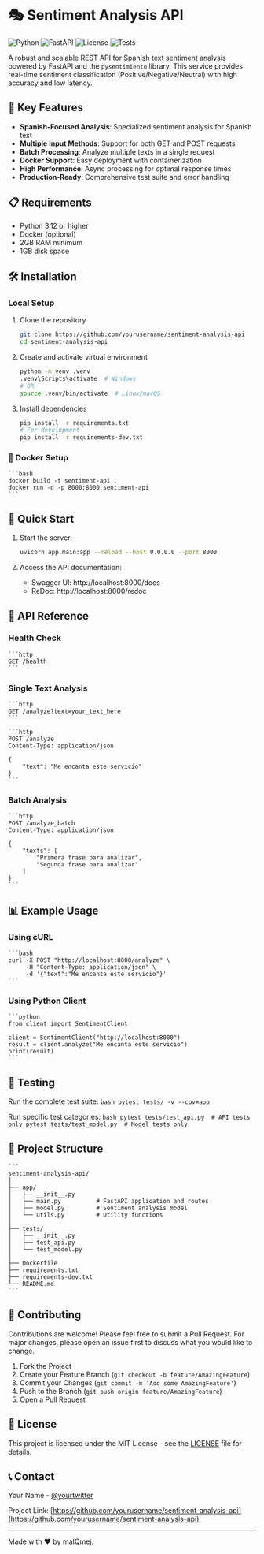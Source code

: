 # 🎭 Sentiment Analysis API

![Python](https://img.shields.io/badge/Python-3.12+-blue.svg)
![FastAPI](https://img.shields.io/badge/FastAPI-0.103.0-green.svg)
![License](https://img.shields.io/badge/license-MIT-blue.svg)
![Tests](https://img.shields.io/badge/tests-passing-brightgreen.svg)

A robust and scalable REST API for Spanish text sentiment analysis powered by FastAPI and the `pysentimiento` library. This service provides real-time sentiment classification (Positive/Negative/Neutral) with high accuracy and low latency.

## 🚀 Key Features

- **Spanish-Focused Analysis**: Specialized sentiment analysis for Spanish text
- **Multiple Input Methods**: Support for both GET and POST requests
- **Batch Processing**: Analyze multiple texts in a single request
- **Docker Support**: Easy deployment with containerization
- **High Performance**: Async processing for optimal response times
- **Production-Ready**: Comprehensive test suite and error handling

## 📋 Requirements

- Python 3.12 or higher
- Docker (optional)
- 2GB RAM minimum
- 1GB disk space

## 🛠️ Installation

### Local Setup

1. Clone the repository
    ```bash
    git clone https://github.com/yourusername/sentiment-analysis-api
    cd sentiment-analysis-api
    ```

2. Create and activate virtual environment
    ```bash
    python -m venv .venv
    .venv\Scripts\activate  # Windows
    # OR
    source .venv/bin/activate  # Linux/macOS
    ```

3. Install dependencies
    ```bash
    pip install -r requirements.txt
    # For development
    pip install -r requirements-dev.txt
    ```

### 🐋 Docker Setup

    ```bash
    docker build -t sentiment-api .
    docker run -d -p 8000:8000 sentiment-api
    ```

## 🚦 Quick Start

1. Start the server:
    ```bash
    uvicorn app.main:app --reload --host 0.0.0.0 --port 8000
    ```

2. Access the API documentation:
    - Swagger UI: http://localhost:8000/docs
    - ReDoc: http://localhost:8000/redoc

## 🔌 API Reference

### Health Check
    ```http
    GET /health
    ```

### Single Text Analysis
    ```http
    GET /analyze?text=your_text_here
    ```

    ```http
    POST /analyze
    Content-Type: application/json

    {
        "text": "Me encanta este servicio"
    }
    ```

### Batch Analysis
    ```http
    POST /analyze_batch
    Content-Type: application/json

    {
        "texts": [
            "Primera frase para analizar",
            "Segunda frase para analizar"
        ]
    }
    ```

## 📊 Example Usage

### Using cURL
    ```bash
    curl -X POST "http://localhost:8000/analyze" \
         -H "Content-Type: application/json" \
         -d '{"text":"Me encanta este servicio"}'
    ```

### Using Python Client
    ```python
    from client import SentimentClient

    client = SentimentClient("http://localhost:8000")
    result = client.analyze("Me encanta este servicio")
    print(result)
    ```

## 🧪 Testing

Run the complete test suite:
    ```bash
    pytest tests/ -v --cov=app
    ```

Run specific test categories:
    ```bash
    pytest tests/test_api.py  # API tests only
    pytest tests/test_model.py  # Model tests only
    ```

## 📁 Project Structure

    ```
    sentiment-analysis-api/
    │
    ├── app/
    │   ├── __init__.py
    │   ├── main.py          # FastAPI application and routes
    │   ├── model.py         # Sentiment analysis model
    │   └── utils.py         # Utility functions
    │
    ├── tests/
    │   ├── __init__.py
    │   ├── test_api.py
    │   └── test_model.py
    │
    ├── Dockerfile
    ├── requirements.txt
    ├── requirements-dev.txt
    └── README.md
    ```

## 🤝 Contributing

Contributions are welcome! Please feel free to submit a Pull Request. For major changes, please open an issue first to discuss what you would like to change.

1. Fork the Project
2. Create your Feature Branch (`git checkout -b feature/AmazingFeature`)
3. Commit your Changes (`git commit -m 'Add some AmazingFeature'`)
4. Push to the Branch (`git push origin feature/AmazingFeature`)
5. Open a Pull Request

## 📄 License

This project is licensed under the MIT License - see the [LICENSE](LICENSE) file for details.

## 📞 Contact

Your Name - [@yourtwitter](https://twitter.com/yourtwitter)

Project Link: [https://github.com/yourusername/sentiment-analysis-api](https://github.com/yourusername/sentiment-analysis-api)

---

Made with ❤️ by maIQmej. 